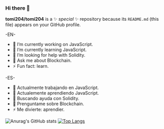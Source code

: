 ### Hi there 👋


**tomi204/tomi204** is a ✨ _special_ ✨ repository because its `README.md` (this file) appears on your GitHub profile.

 -EN-   
 
- 🔭 I’m currently working on JavaScript.
- 🌱 I’m currently learning JavaScript.
- 🤔 I’m looking for help with Solidity.
- 💬 Ask me about Blockchain.
- ⚡ Fun fact: learn.

-ES- 
   
- 🔭 Actualmente trabajando en JavaScript.
- 🌱 Actualemente aprendiendo JavaScript.
- 🤔 Buscando ayuda con Solidity.
- 💬 Prenguntame sobre Blockchain.
- ⚡ Me divierte: aprendier.



![Anurag's GitHub stats](https://github-readme-stats.vercel.app/api?username=tomi204&show_icons=true&theme=dark&hide_border=false)
[![Top Langs](https://github-readme-stats.vercel.app/api/top-langs/?username=tomi204&layout=compact&theme=dark&hide_border=false)](https://github.com/anuraghazra/github-readme-stats)
